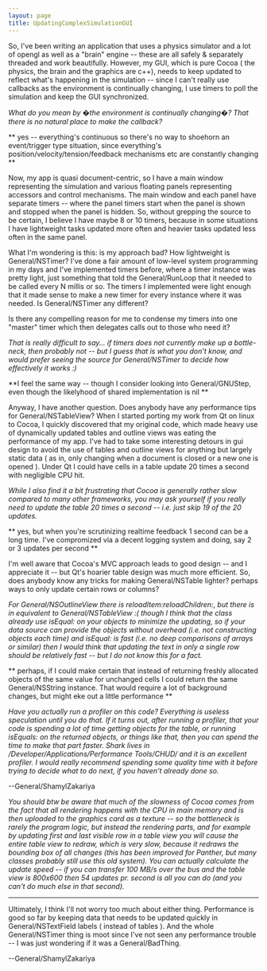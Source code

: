 ```yaml
---
layout: page
title: UpdatingComplexSimulationGUI
---
```


So, I've been writing an application that uses a physics simulator and a lot of opengl as well as a "brain" engine -- these are all safely & separately threaded and work beautifully. However, my GUI, which is pure Cocoa ( the physics, the brain and the graphics are c++), needs to keep updated to reflect what's happening in the simulation -- since I can't really use callbacks as the environment is continually changing, I use timers to poll the simulation and keep the GUI synchronized. 

*What do you mean by �the environment is continually changing�? That there is no natural place to make the callback?*

** yes -- everything's continuous so there's no way to shoehorn an event/trigger type situation, since everything's position/velocity/tension/feedback mechanisms etc are constantly changing **

Now, my app is quasi document-centric, so I have a main window representing the simulation and various floating panels representing accessors and control mechanisms. The main window and each panel have separate timers -- where the panel timers start when the panel is shown and stopped when the panel is hidden. So, without grepping the source to be certain, I believe I have maybe 8 or 10 timers, because in some situations I have lightweight tasks updated more often and heavier tasks updated less often in the same panel.

What I'm wondering is this: is my approach bad? How lightweight is General/NSTimer? I've done a fair amount of low-level system programming in my days and I've implemented timers before, where a timer instance was pretty light, just something that told the General/RunLoop that it needed to be called every N millis or so. The timers I implemented were light enough that it made sense to make a new timer for every instance where it was needed. Is General/NSTimer any different?

Is there any compelling reason for me to condense my timers into one "master" timer which then delegates calls out to those who need it?

*That is really difficult to say... if timers does not currently make up a bottle-neck, then probably not -- but I guess that is what you don't know, and would prefer seeing the source for General/NSTimer to decide how effectively it works :)*

**I feel the same way -- though I consider looking into General/GNUStep, even though the likelyhood of shared implementation is nil **

Anyway, I have another question. Does anybody have any performance tips for General/NSTableView? When I started porting my work from Qt on linux to Cocoa, I quickly discovered that my original code, which made heavy use of dynamically updated tables and outline views was eating the performance of my app. I've had to take some interesting detours in gui design to avoid the use of tables and outline views for anything but largely static data ( as in, only changing when a document is closed or a new one is opened ). Under Qt I could have cells in a table update 20 times a second with negligible CPU hit.

*While I also find it a bit frustrating that Cocoa is generally rather slow compared to many other frameworks, you may ask yourself if you really need to update the table 20 times a second -- i.e. just skip 19 of the 20 updates.*

** yes, but when you're scrutinizing realtime feedback 1 second can be a long time. I've compromized via a decent logging system and doing, say 2 or 3 updates per second **

I'm well aware that Cocoa's MVC approach leads to good design -- and I appreciate it -- but Qt's hoarier table design was much more efficient. So, does anybody know any tricks for making General/NSTable lighter? perhaps ways to only update certain rows or columns? 

*For General/NSOutlineView there is     reloadItem:reloadChildren:, but there is in equivalent to General/NSTableView :( though I think that the class already use     isEqual: on your objects to minimize the updating, so if your data source can provide the objects without overhead (i.e. not constructing objects each time) and     isEqual: is fast (i.e. no deep comparisons of arrays or similar) then I would think that updating the text in only a single row should be relatively fast -- but I do not know this for a fact.*

** perhaps, if I could make certain that instead of returning freshly allocated objects of the same value for unchanged cells I could return the same General/NSString instance. That would require a lot of background changes, but might eke out a little performance **

*Have you actually run a profiler on this code? Everything is useless speculation until you do that. If it turns out, after running a profiler, that your code is spending a lot of time getting objects for the table, or running isEquals: on the returned objects, or things like that, then you can spend the time to make that part faster. Shark lives in /Developer/Applications/Performance Tools/CHUD/ and it is an excellent profiler. I would really recommend spending some quality time with it before trying to decide what to do next, if you haven't already done so.*

--General/ShamylZakariya

*You should btw be aware that much of the slowness of Cocoa comes from the fact that all rendering happens with the CPU in main memory and is then uploaded to the graphics card as a texture -- so the bottleneck is rarely the program logic, but instead the rendering parts, and for example by updating first and last visible row in a table view you will cause the entire table view to redraw, which is very slow, because it redraws the bounding box of all changes (this has been improved for Panther, but many classes probably still use this old system).
You can actually calculate the update speed -- if you can transfer 100 MB/s over the bus and the table view is 800x600 then 54 updates pr. second is all you can do (and you can't do much else in that second).*

----

Ultimately, I think I'll not worry too much about either thing. Performance is good so far by keeping data that needs to be updated quickly in General/NSTextField labels ( instead of tables ). And the whole General/NSTimer thing is moot since I've not seen any performance trouble -- I was just wondering if it was a General/BadThing.

--General/ShamylZakariya
